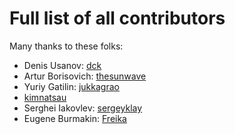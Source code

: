 # Full list of all contributors

Many thanks to these folks:

- Denis Usanov: [dck](https://api.github.com/users/dck)
- Artur Borisovich: [thesunwave](https://api.github.com/users/thesunwave)
- Yuriy Gatilin: [jukkagrao](https://api.github.com/users/jukkagrao)
- [kimnatsau](https://api.github.com/users/kimnatsau)
- Serghei Iakovlev: [sergeyklay](https://api.github.com/users/sergeyklay)
- Eugene Burmakin: [Freika](https://api.github.com/users/Freika)
